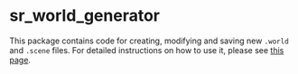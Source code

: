 # sr_world_generator

This package contains code for creating, modifying and saving new `.world` and `.scene` files. For detailed instructions on how to use it, please see [this page](https://shadow-experimental.readthedocs.io/en/latest/user_guide/1_arm_and_hand.html#creating-a-new-world-scene).